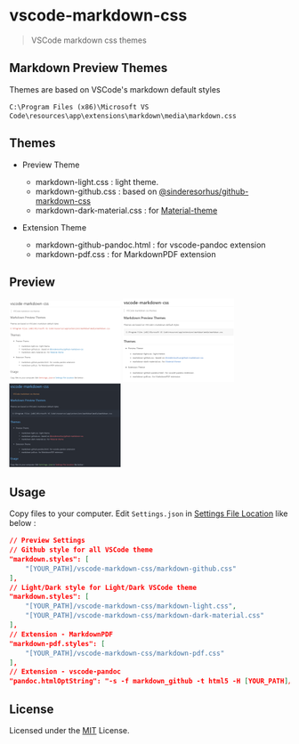 # vscode-markdown-css

> VSCode markdown css themes

## Markdown Preview Themes

Themes are based on VSCode's markdown default styles

    C:\Program Files (x86)\Microsoft VS Code\resources\app\extensions\markdown\media\markdown.css

## Themes

- Preview Theme

  - markdown-light.css : light theme.
  - markdown-github.css : based on [@sinderesorhus/github-markdown-css](https://github.com/sindresorhus/github-markdown-css)
  - markdown-dark-material.css : for [Material-theme](https://marketplace.visualstudio.com/items?itemName=zhuangtongfa.Material-theme)

- Extension Theme

  - markdown-github-pandoc.html : for vscode-pandoc extension
  - markdown-pdf.css : for MarkdownPDF extension

## Preview

<img src="images/markdown-light.png" width="200">
<img src="images/markdown-github.png" width="200">
<img src="images/markdown-dark-material.png" width="200">

## Usage

Copy files to your computer. Edit `Settings.json` in [Settings File Location](https://code.visualstudio.com/Docs/customization/userandworkspace#_settings-file-locations) like below :

```json
// Preview Settings
// Github style for all VSCode theme
"markdown.styles": [
    "[YOUR_PATH]/vscode-markdown-css/markdown-github.css"
],
// Light/Dark style for Light/Dark VSCode theme
"markdown.styles": [
    "[YOUR_PATH]/vscode-markdown-css/markdown-light.css",
    "[YOUR_PATH]/vscode-markdown-css/markdown-dark-material.css"
],
// Extension - MarkdownPDF
"markdown-pdf.styles": [
    "[YOUR_PATH]/vscode-markdown-css/markdown-pdf.css"
],
// Extension - vscode-pandoc
"pandoc.htmlOptString": "-s -f markdown_github -t html5 -H [YOUR_PATH]/vscode-markdown-css/markdown-github-pandoc.html",
```


## License

Licensed under the [MIT](LICENSE.md) License.